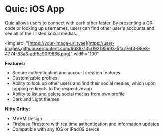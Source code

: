 # Quic: iOS App
Quic allows users to connect with each other faster. By presenting a QR code or looking up usernames, users can find other user's accounts and see all of their listed social medias. 

<img src="[https://your-image-url.type](https://user-images.githubusercontent.com/66883135/192195693-5fa27ef3-98e8-4774-83a3-adf5c90f9666.png)" width="100"

**Features:**
- Secure authentication and account creation features
- Customizable profiles
- Ability to look up other users and find their social medias, which upon tapping redirects to the respective app
- Ability to list and delete social medias from own profile
- Dark and Light themes

**Nitty Gritty:**
- MVVM Design
- Firebase Firestore with realtime authentication and information updates
- Compatible with any iOS or iPadOS device
